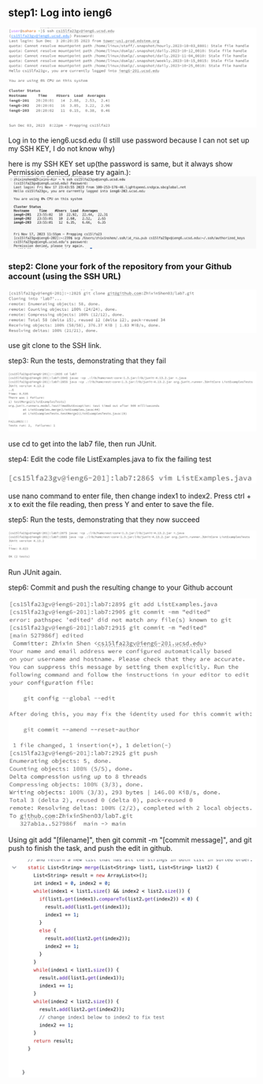 ## step1: Log into ieng6

![Image](lab4redo-1.png.png)

Log in to the ieng6.ucsd.edu (I still use password because I can not set up my SSH KEY, I do not know why)

here is my SSH KEY set up(the password is same, but it always show Permission denied, please try again.): 
![Image](lab4-9.png)


### step2: Clone your fork of the repository from your Github account (using the SSH URL)

![Image](lab4redo-2.png.png)

use git clone to the SSH link.

step3: Run the tests, demonstrating that they fail

![Image](lab4redo-3.png.png)

use cd to get into the lab7 file, then run JUnit.

step4: Edit the code file ListExamples.java to fix the failing test

![Image](lab4redo-4.png.png)

use nano command to enter file, then change index1 to index2. Press ctrl + x to exit the file reading, then press Y and enter to save the file.

step5: Run the tests, demonstrating that they now succeed

![Image](lab4redo-5.png.png)

Run JUnit again.

step6: Commit and push the resulting change to your Github account

![Image](lab4redo-6.png.png)

Using git add "[filename]", then git commit -m "[commit message]", and git push to finish the task, and push the edit in github.

![Image](lab4-8.png)

